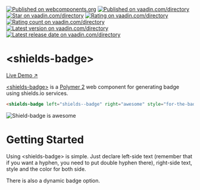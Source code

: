 [![Published on webcomponents.org](https://img.shields.io/badge/webcomponents.org-published-blue.svg)](https://www.webcomponents.org/element/binhbbui411/shields-badge)
[![Published on vaadin.com/directory](https://img.shields.io/vaadin-directory/status/binhbbui411shields-badge.svg)](https://vaadin.com/directory/component/binhbbui411shields-badge)
[![Star on vaadin.com/directory](https://img.shields.io/vaadin-directory/star/binhbbui411shields-badge.svg)](https://vaadin.com/directory/component/binhbbui411shields-badge)
[![Rating on vaadin.com/directory](https://img.shields.io/vaadin-directory/rating/binhbbui411shields-badge.svg)](https://vaadin.com/directory/component/binhbbui411shields-badge)
[![Rating count on vaadin.com/directory](https://img.shields.io/vaadin-directory/rc/binhbbui411shields-badge.svg)](https://vaadin.com/directory/component/binhbbui411shields-badge)
[![Latest version on vaadin.com/directory](https://img.shields.io/vaadin-directory/v/binhbbui411shields-badge.svg)](https://vaadin.com/directory/component/binhbbui411shields-badge)
[![Latest release date on vaadin.com/directory](https://img.shields.io/vaadin-directory/rd/binhbbui411shields-badge.svg)](https://vaadin.com/directory/component/binhbbui411shields-badge)

# &lt;shields-badge&gt;

[Live Demo ↗]()

[&lt;shields-badge&gt;](https://vaadin.com/directory/component/binhbbui411shields-badge) is a [Polymer 2](http://polymer-project.org) web component for generating badge using shields.io services.

<!--
```
<custom-element-demo>
  <template>
    <script src="../webcomponentsjs/webcomponents-lite.js"></script>
    <link rel="import" href="vaadin-button.html">
    <next-code-block></next-code-block>
  </template>
</custom-element-demo>
```
-->
```html
<shields-badge left="shields--badge" right="awesome" style="for-the-badge" color-a="1446A0" color-b="EE4266"></shields-badge>
```

![Shield-badge is awesome](https://img.shields.io/badge/shields--badge-awesome-green.svg?style=for-the-badge&colorA=1446A0&colorB=EE4266)

# Getting Started  

Using &lt;shields-badge&gt; is simple. Just declare left-side text (remember that if you want a hyphen, you need to put double hyphen there), right-side text, style and the color for both side.  

There is also a dynamic badge option.
